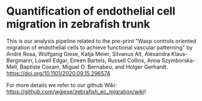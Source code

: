 # Quantification of endothelial cell migration in zebrafish trunk

This is our analysis pipeline related to the pre-print
"Wasp controls oriented migration of endothelial cells to achieve functional vascular patterning" by André Rosa, Wolfgang Giese, Katja Meier, Silvanus Alt, Alexandra Klaus-Bergmann, Lowell Edgar, Eireen Bartels, Russell Collins, Anna Szymborska-Mell, Baptiste Coxam, Miguel O. Bernabeu, and Holger Gerhardt. https://doi.org/10.1101/2020.09.15.296574

For more details we refer to our github Wiki:  https://github.com/wgiese/zebrafish_ec_migration/wiki!
